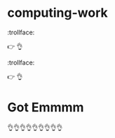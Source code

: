 # computing-work
:trollface:

:point_right:
:ok_hand:

:trollface:

:point_right:
:ok_hand:
# Got Emmmm
:ok_hand::ok_hand::ok_hand::ok_hand::ok_hand::ok_hand::ok_hand::ok_hand::ok_hand:
